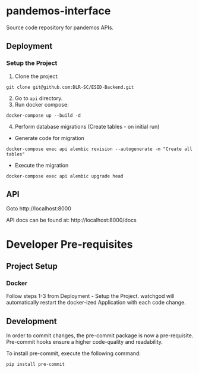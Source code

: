 # pandemos-interface
Source code repository for pandemos APIs.

## Deployment
### Setup the Project
1. Clone the project:
```
git clone git@github.com:DLR-SC/ESID-Backend.git
```
2. Go to `api` directory.
3. Run docker compose:
```
docker-compose up --build -d
```
4. Perform database migrations (Create tables - on initial run)
    
* Generate code for migration

```
docker-compose exec api alembic revision --autogenerate -m "Create all tables"
```

* Execute the migration

```
docker-compose exec api alembic upgrade head
```

## API
Goto http://localhost:8000

API docs can be found at:
http://localhost:8000/docs


# Developer Pre-requisites
## Project Setup
### Docker
Follow steps 1-3 from Deployment - Setup the Project.
watchgod will automatically restart the docker-ized Application with each code change.

## Development
In order to commit changes, the pre-commit package is now a pre-requisite.
Pre-commit hooks ensure a higher code-quality and readability. 

To install pre-commit, execute the following command: 
```
pip install pre-commit
```
